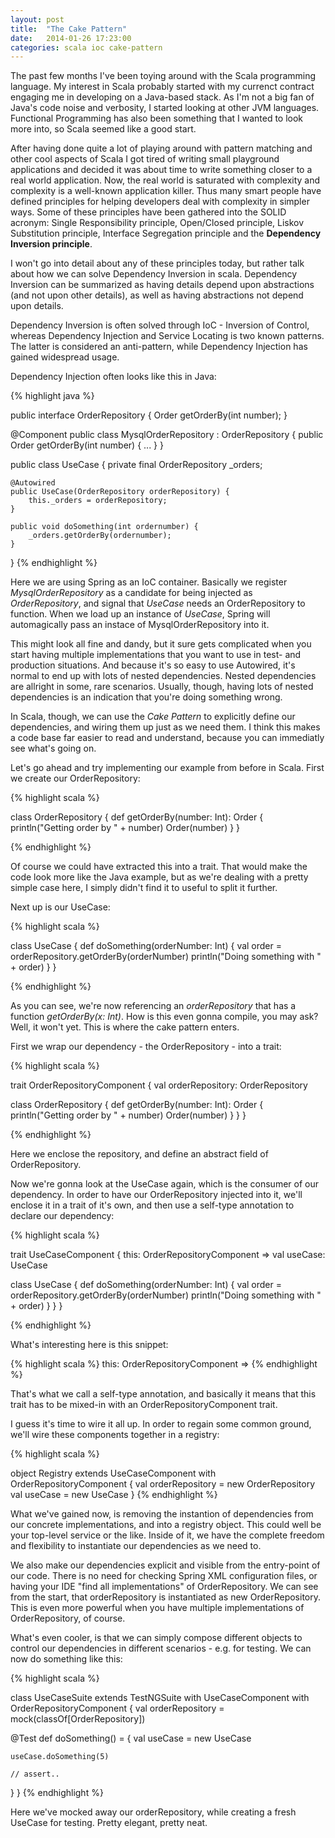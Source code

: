 ```yaml
---
layout: post
title:  "The Cake Pattern"
date:   2014-01-26 17:23:00
categories: scala ioc cake-pattern
---
```


The past few months I've been toying around with the Scala programming language. My interest in Scala probably started with my currenct contract engaging me in developing on a Java-based stack. As I'm not a big fan of Java's code noise and verbosity, I started looking at other JVM languages. Functional Programming has also been something that I wanted to look more into, so Scala seemed like a good start.

After having done quite a lot of playing around with pattern matching and other cool aspects of Scala I got tired of writing small playground applications and decided it was about time to write something closer to a real world application. Now, the real world is saturated with complexity and complexity is a well-known application killer. Thus many smart people have defined principles for helping developers deal with complexity in simpler ways. Some of these principles have been gathered into the SOLID acronym: Single Responsibility principle, Open/Closed principle, Liskov Substitution principle, Interface Segregation principle and the **Dependency Inversion principle**.

I won't go into detail about any of these principles today, but rather talk about how we can solve Dependency Inversion in scala. Dependency Inversion can be summarized as having details depend upon abstractions (and not upon other details), as well as having abstractions not depend upon details.

Dependency Inversion is often solved through IoC - Inversion of Control, whereas Dependency Injection and Service Locating is two known patterns. The latter is considered an anti-pattern, while Dependency Injection has gained widespread usage.

Dependency Injection often looks like this in Java:

{% highlight java %}

public interface OrderRepository {
	Order getOrderBy(int number);
}

@Component
public class MysqlOrderRepository : OrderRepository {
	public Order getOrderBy(int number) {
		...
	}
}

public class UseCase {
	private final OrderRepository _orders;

	@Autowired
	public UseCase(OrderRepository orderRepository) {
		this._orders = orderRepository;
	}

	public void doSomething(int ordernumber) {
		_orders.getOrderBy(ordernumber);
	}
}
{% endhighlight %}

Here we are using Spring as an IoC container. Basically we register *MysqlOrderRepository* as a candidate for being injected as *OrderRepository*, and signal that *UseCase* needs an OrderRepository to function. When we load up an instance of *UseCase*, Spring will automagically pass an instace of MysqlOrderRepository into it.

This might look all fine and dandy, but it sure gets complicated when you start having multiple implementations that you want to use in test- and production situations. And because it's so easy to use Autowired, it's normal to end up with lots of nested dependencies. Nested dependencies are allright in some, rare scenarios. Usually, though, having lots of nested dependencies is an indication that you're doing something wrong.

In Scala, though, we can use the *Cake Pattern* to explicitly define our dependencies, and wiring them up just as we need them. I think this makes a code base far easier to read and understand, because you can immediatly see what's going on.

Let's go ahead and try implementing our example from before in Scala. First we create our OrderRepository:

{% highlight scala %}

class OrderRepository {
  def getOrderBy(number: Int): Order {
    println("Getting order by " + number)
    Order(number)
  }
}

{% endhighlight %}

Of course we could have extracted this into a trait. That would make the code look more like the Java example, but as we're dealing with a pretty simple case here, I simply didn't find it to useful to split it further.

Next up is our UseCase:

{% highlight scala %}

class UseCase {
  def doSomething(orderNumber: Int) {
    val order = orderRepository.getOrderBy(orderNumber)
    println("Doing something with " + order)
  }
}

{% endhighlight %}

As you can see, we're now referencing an *orderRepository* that has a function *getOrderBy(x: Int)*. How is this even gonna compile, you may ask? Well, it won't yet. This is where the cake pattern enters. 

First we wrap our dependency - the OrderRepository - into a trait:

{% highlight scala %}

trait OrderRepositoryComponent {
  val orderRepository: OrderRepository

  class OrderRepository {
    def getOrderBy(number: Int): Order {
      println("Getting order by " + number)
      Order(number)
    }
  }
}

{% endhighlight %}

Here we enclose the repository, and define an abstract field of OrderRepository.

Now we're gonna look at the UseCase again, which is the consumer of our dependency. In order to have our OrderRepository injected into it, we'll enclose it in a trait of it's own, and then use a self-type annotation to declare our dependency:

{% highlight scala %}

trait UseCaseComponent { 
this: OrderRepositoryComponent =>
  val useCase: UseCase

  class UseCase {
    def doSomething(orderNumber: Int) {
      val order = orderRepository.getOrderBy(orderNumber)
      println("Doing something with " + order)
    }
  }
}

{% endhighlight %}

What's interesting here is this snippet:

{% highlight scala %}
this: OrderRepositoryComponent =>
{% endhighlight %}

That's what we call a self-type annotation, and basically it means that this trait has to be mixed-in with an OrderRepositoryComponent trait.

I guess it's time to wire it all up. In order to regain some common ground, we'll wire these components together in a registry:

{% highlight scala %}

object Registry extends
  UseCaseComponent with
  OrderRepositoryComponent
{
  val orderRepository = new OrderRepository
  val useCase = new UseCase
}
{% endhighlight %}

What we've gained now, is removing the instantion of dependencies from our concrete implementations, and into a registry object. This could well be your top-level service or the like. Inside of it, we have the complete freedom and flexibility to instantiate our dependencies as we need to. 

We also make our dependencies explicit and visible from the entry-point of our code. There is no need for checking Spring XML configuration files, or having your IDE "find all implementations" of OrderRepository. We can see from the start, that orderRepository is instantiated as new OrderRepository. This is even more powerful when you have multiple implementations of OrderRepository, of course.

What's even cooler, is that we can simply compose different objects to control our dependencies in different scenarios - e.g. for testing. We can now do something like this:


{% highlight scala %}

class UseCaseSuite extends TestNGSuite 
  with UseCaseComponent 
  with OrderRepositoryComponent
{
  val orderRepository = mock(classOf[OrderRepository])

  @Test
  def doSomething() = {
    val useCase = new UseCase
    
    useCase.doSomething(5)

    // assert..
  }
}
{% endhighlight %}

Here we've mocked away our orderRepository, while creating a fresh UseCase for testing. Pretty elegant, pretty neat.
